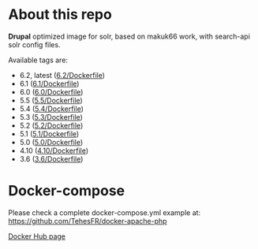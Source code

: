 # About this repo

**Drupal** optimized image for solr, based on makuk66 work, with search-api solr config files.

Available tags are:
- 6.2, latest ([6.2/Dockerfile](https://github.com/TehesFR/docker-solr/tree/master/6.2/Dockerfile))
- 6.1 ([6.1/Dockerfile](https://github.com/TehesFR/docker-solr/tree/master/6.1/Dockerfile))
- 6.0 ([6.0/Dockerfile](https://github.com/TehesFR/docker-solr/tree/master/6.0/Dockerfile))
- 5.5 ([5.5/Dockerfile](https://github.com/TehesFR/docker-solr/tree/master/5.5/Dockerfile))
- 5.4 ([5.4/Dockerfile](https://github.com/TehesFR/docker-solr/tree/master/5.4/Dockerfile))
- 5.3 ([5.3/Dockerfile](https://github.com/TehesFR/docker-solr/tree/master/5.3/Dockerfile))
- 5.2 ([5.2/Dockerfile](https://github.com/TehesFR/docker-solr/tree/master/5.2/Dockerfile))
- 5.1 ([5.1/Dockerfile](https://github.com/TehesFR/docker-solr/tree/master/5.1/Dockerfile))
- 5.0 ([5.0/Dockerfile](https://github.com/TehesFR/docker-solr/tree/master/5.0/Dockerfile))
- 4.10 ([4.10/Dockerfile](https://github.com/TehesFR/docker-solr/tree/master/4.10/Dockerfile))
- 3.6 ([3.6/Dockerfile](https://github.com/TehesFR/docker-solr/tree/master/3.6/Dockerfile))

# Docker-compose

Please check a complete docker-compose.yml example at: https://github.com/TehesFR/docker-apache-php

[Docker Hub page](https://hub.docker.com/r/tehes/docker-solr/)
